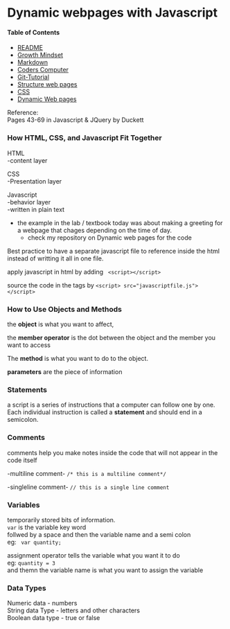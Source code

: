 # Dynamic webpages with Javascript

#### Table of Contents
* [README](README.md)
* [Growth Mindset](Growth-Mindset.md)
* [Markdown](markdown.md)
* [Coders Computer](coders-computer.md)
* [Git-Tutorial](Git_Tutorial.md)
* [Structure web pages](Structure_webpages.md)
* [CSS](CSS.md)
* [Dynamic Web pages](DynamicJavascript.md)

Reference:  
Pages 43-69 in Javascript & JQuery by Duckett  

### How HTML, CSS, and Javascript Fit Together

HTML  
-content layer  

CSS  
-Presentation layer  

Javascript  
-behavior layer  
-written in plain text  
- the example in the lab / textbook today was about making a greeting for a webpage that chages depending on the time of day. 
    - check my repository on Dynamic web pages for the code

Best practice to have a separate javascript file to reference inside the html instead of writting it all in one file.   

apply javascript in html by adding 
``` <script></script>```  

source the code in the tags by 
```<script> src="javascriptfile.js"></script>```

### How to Use Objects and Methods

the **object** is what you want to affect,   

the **member operator** is the dot between the object  and the member you want to access   

The **method** is what you want to do to the object.   

**parameters** are the piece of information 

### Statements 

a script is a series of instructions that a computer can follow one by one.   
Each individual instruction is called a **statement** and should end in a semicolon.  

### Comments

comments help you make notes inside the code that will not appear in the code itself  

-multiline comment-
```/* this is a multiline comment*/```

-singleline comment-
```// this is a single line comment```

### Variables 

temporarily stored bits of information.   
```var``` is the variable key word   
follwed by a space and then the variable name and a semi colon  
eg: ``` var quantity;```

assignment operator tells the variable what you want it to do   
eg: ```quantity = 3```  
and themn the variable name is what you want to assign the variable

### Data Types

Numeric data - numbers   
String data Type -  letters and other characters   
Boolean data type -  true or false   


